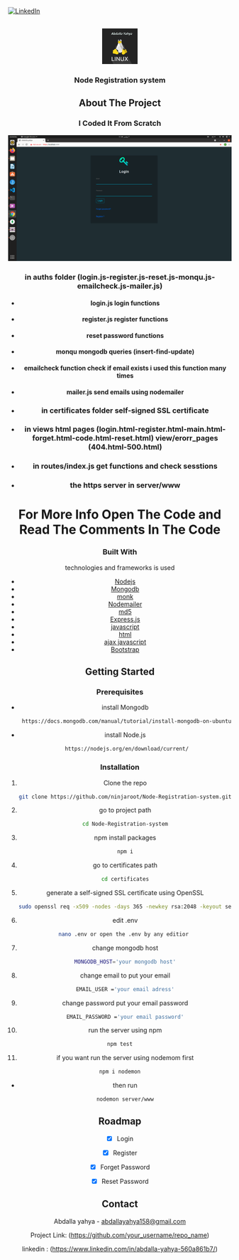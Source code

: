 
[![LinkedIn][linkedin-shield]][linkedin-url]



<!-- PROJECT LOGO -->
<br />
<div align="center">
    <img src="/images/unnamed.png" alt="Logo" width="80" height="80">
  </a>

  <h3 align="center">Node Registration system</h3>




<!-- ABOUT THE PROJECT -->
## About The Project
### I Coded It From Scratch
[![Product Name Screen Shot][product-screenshot]](https://example.com)
 ### in auths folder (login.js-register.js-reset.js-monqu.js-emailcheck.js-mailer.js)
  * #### login.js login functions
  * #### register.js register functions
  * #### reset password functions
  * ####  monqu mongodb queries (insert-find-update)
  * #### emailcheck function check if email exists i used this function many times
  * #### mailer.js  send emails using  nodemailer
  
* ### in certificates folder self-signed SSL certificate
* ### in views html pages (login.html-register.html-main.html-forget.html-code.html-reset.html) view/erorr_pages (404.html-500.html)
* ### in routes/index.js get functions and check sesstions 
* ### the https server in server/www
# For More Info Open The Code and Read The Comments In The Code
### Built With

technologies and frameworks is used
  
* [Nodejs](https://nodejs.org/en/)
* [Mongodb](https://www.mongodb.com/)
* [monk](https://www.npmjs.com/package/monk)
* [Nodemailer](https://www.npmjs.com/package/nodemailer)
* [md5](https://www.npmjs.com/package/md5)
* [Express.js](https://expressjs.com/)
* [javascript](https://www.javascript.com/)
* [html](https://html.com/)
* [ajax javascript](https://www.javascriptstuff.com/ajax-libraries/)
* [Bootstrap](https://getbootstrap.com)



<!-- GETTING STARTED -->
## Getting Started


### Prerequisites

* install Mongodb
  ```sh
   https://docs.mongodb.com/manual/tutorial/install-mongodb-on-ubuntu/
  ```
* install Node.js
  ```sh
   https://nodejs.org/en/download/current/
  ```

### Installation


1. Clone the repo
   ```sh
   git clone https://github.com/ninjaroot/Node-Registration-system.git
   ```
   
2. go to project path
   ```sh
   cd Node-Registration-system
   ```
  
3. npm install packages
   ```sh
   npm i
   ```
  
4. go to certificates path
   ```sh
   cd certificates
   ```
  
5. generate a self-signed SSL certificate using OpenSSL
   ```sh
   sudo openssl req -x509 -nodes -days 365 -newkey rsa:2048 -keyout server.key -out server.crt
   ```
  
6. edit .env
   ```sh
   nano .env or open the .env by any editior 
   ```
  
7. change mongodb host
   ```sh
   MONGODB_HOST='your mongodb host'
   ```
  
8. change email to put your email
   ```sh
   EMAIL_USER ='your email adress'
   ```
  
9. change password put your email password
   ```sh
   EMAIL_PASSWORD ='your email password'
   ```
  
10. run the server using npm 
   ```sh
   npm test
   ```
  
11. if you want run the server using nodemom first 
   ```sh
   npm i nodemon
   ```
* then run
  ```sh
  nodemon server/www
  ```

<!-- ROADMAP -->
## Roadmap

- [x] Login
- [x] Register
- [x] Forget Password
- [x] Reset Password


<!-- CONTACT -->
## Contact

Abdalla yahya - abdallayahya158@gmail.com

Project Link: (https://github.com/your_username/repo_name)

linkedin : (https://www.linkedin.com/in/abdalla-yahya-560a861b7/)




<!-- MARKDOWN LINKS & IMAGES -->
[linkedin-shield]: https://img.shields.io/badge/-LinkedIn-black.svg?style=for-the-badge&logo=linkedin&colorB=555
[linkedin-url]:https://www.linkedin.com/in/abdalla-yahya-560a861b7/
[product-screenshot]: /images/Screenshot%20from%202021-11-07%2011-49-55.png
